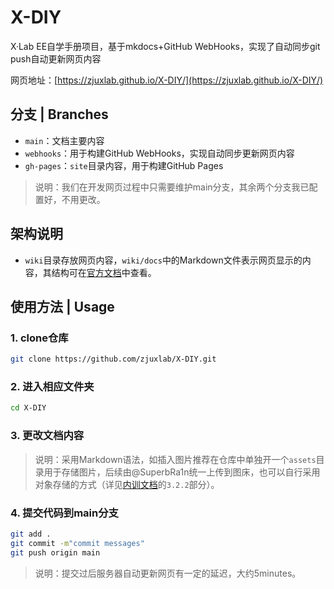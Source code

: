 # X-DIY
X·Lab EE自学手册项目，基于mkdocs+GitHub WebHooks，实现了自动同步git push自动更新网页内容

网页地址：[https://zjuxlab.github.io/X-DIY/](https://zjuxlab.github.io/X-DIY/)
## 分支 | Branches
* `main`：文档主要内容
* `webhooks`：用于构建GitHub WebHooks，实现自动同步更新网页内容
* `gh-pages`：`site`目录内容，用于构建GitHub Pages

> 说明：我们在开发网页过程中只需要维护main分支，其余两个分支我已配置好，不用更改。
## 架构说明
* `wiki`目录存放网页内容，`wiki/docs`中的Markdown文件表示网页显示的内容，其结构可在[官方文档](https://markdown-docs-zh.readthedocs.io/zh-cn/latest/)中查看。
## 使用方法 | Usage
### 1. clone仓库
```bash
git clone https://github.com/zjuxlab/X-DIY.git
```
### 2. 进入相应文件夹
```bash
cd X-DIY
```
### 3. 更改文档内容
> 说明：采用Markdown语法，如插入图片推荐在仓库中单独开一个`assets`目录用于存储图片，后续由@SuperbRa1n统一上传到图床，也可以自行采用对象存储的方式（详见[内训文档](https://xn4zlkzg4p.feishu.cn/docx/KqqidOcw4oiCKtxhLxjcO7PRnNe?from=from_copylink)的`3.2.2`部分）。
### 4. 提交代码到main分支
```bash
git add .
git commit -m"commit messages"
git push origin main
```

> 说明：提交过后服务器自动更新网页有一定的延迟，大约5minutes。